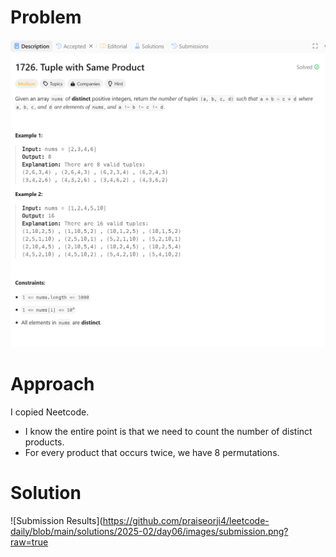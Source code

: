 # Problem
![Problem Description](https://github.com/praiseorji4/leetcode-daily/blob/main/solutions/2025-02/day06/images/problem.png?raw=true)

# Approach
I copied Neetcode.
- I know the entire point is that we need to count the number of distinct products.
- For every product that occurs twice, we have 8 permutations.

# Solution
![Submission Results](https://github.com/praiseorji4/leetcode-daily/blob/main/solutions/2025-02/day06/images/submission.png?raw=true